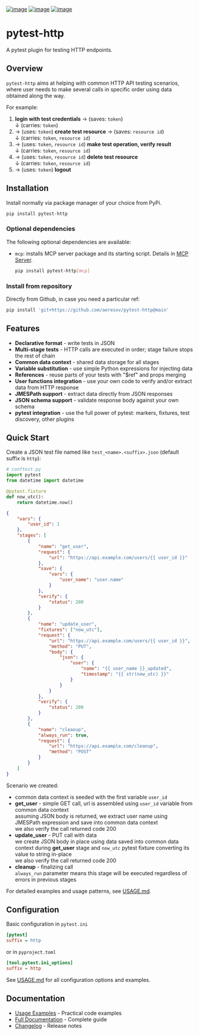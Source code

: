 [![image](https://img.shields.io/pypi/v/pytest-http)](https://pypi.python.org/pypi/pytest-http)
[![image](https://img.shields.io/pypi/l/pytest-http)](https://github.com/aeresov/pytest-http/blob/main/LICENSE)
[![image](https://img.shields.io/pypi/pyversions/pytest-http)](https://pypi.python.org/pypi/pytest-http)

# pytest-http

A pytest plugin for testing HTTP endpoints.

## Overview

`pytest-http` aims at helping with common HTTP API testing scenarios, where user needs to make several calls in specific order using data obtained along the way.

For example:
1. **login with test credentials** → (saves: `token`)  
   ↓ (carries: `token`)
2. → (uses: `token`) **create test resource** → (saves: `resource id`)  
   ↓ (carries: `token`, `resource id`)
3. → (uses: `token`, `resource id`) **make test operation, verify result**  
   ↓ (carries: `token`, `resource id`)
4. → (uses: `token`, `resource id`) **delete test resource**  
   ↓ (carries: `token`, `resource id`)
5. → (uses: `token`) **logout**


## Installation

Install normally via package manager of your choice from PyPi.

```bash
pip install pytest-http
```

### Optional dependencies

The following optional dependencies are available:

-   `mcp`: installs MCP server package and its starting script. Details in [MCP Server](#mcp-server).

    ```bash
    pip install pytest-http[mcp]
    ```

### Install from repository

Directly from Github, in case you need a particular ref:

```bash
pip install 'git+https://github.com/aeresov/pytest-http@main'
```

## Features

- **Declarative format** - write tests in JSON
- **Multi-stage tests** - HTTP calls are executed in order; stage failure stops the rest of chain
- **Common data context** - shared data storage for all stages
- **Variable substitution** - use simple Python expressions for injecting data
- **References** - reuse parts of your tests with "$ref" and props merging
- **User functions integration** - use your own code to verify and/or extract data from HTTP response
- **JMESPath support** - extract data directly from JSON responses
- **JSON schema support** - validate response body against your own schema
- **pytest integration** - use the full power of pytest: markers, fixtures, test discovery, other plugins

## Quick Start

Create a JSON test file named like `test_<name>.<suffix>.json` (default suffix is `http`):

```python
# conftest.py
import pytest
from datetime import datetime

@pytest.fixture
def now_utc():
    return datetime.now()
```

```json
{
    "vars": {
        "user_id": 1
    },
    "stages": [
        {
            "name": "get_user",
            "request": {
                "url": "https://api.example.com/users/{{ user_id }}"
            },
            "save": {
                "vars": {
                    "user_name": "user.name"
                }
            },
            "verify": {
                "status": 200
            }
        },
        {
            "name": "update_user",
            "fixtures": ["now_utc"],
            "request": {
                "url": "https://api.example.com/users/{{ user_id }}",
                "method": "PUT",
                "body": {
                    "json": {
                        "user": {
                            "name": "{{ user_name }}_updated",
                            "timestamp": "{{ str(now_utc) }}"
                        }
                    }
                }
            },
            "verify": {
                "status": 200
            }
        },
        {
            "name": "cleanup",
            "always_run": true,
            "request": {
                "url": "https://api.example.com/cleanup",
                "method": "POST"
            }
        }
    ]
}
```

Scenario we created:
- common data context is seeded with the first variable `user_id`
- **get_user** - simple GET call, url is assembled using `user_id` variable from common data context  
    assuming JSON body is returned, we extract user name using JMESPath expression and save into common data context  
    we also verify the call returned code 200
- **update_user** - PUT call with data  
    we create JSON body in place using data saved into common data context during **get_user** stage and `now_utc` pytest fixture converting its value to string in-place  
    we also verify the call returned code 200
- **cleanup** - finalizing call  
    `always_run` parameter means this stage will be executed regardless of errors in previous stages

For detailed examples and usage patterns, see [USAGE.md](USAGE.md).

## Configuration

Basic configuration in `pytest.ini`

```ini
[pytest]
suffix = http
```

or in `pyproject.toml`

```toml
[tool.pytest.ini_options]
suffix = http
```

See [USAGE.md](USAGE.md) for all configuration options and examples.

## Documentation

- [Usage Examples](USAGE.md) - Practical code examples
- [Full Documentation](https://aeresov.github.io/pytest-http) - Complete guide
- [Changelog](CHANGELOG.md) - Release notes
